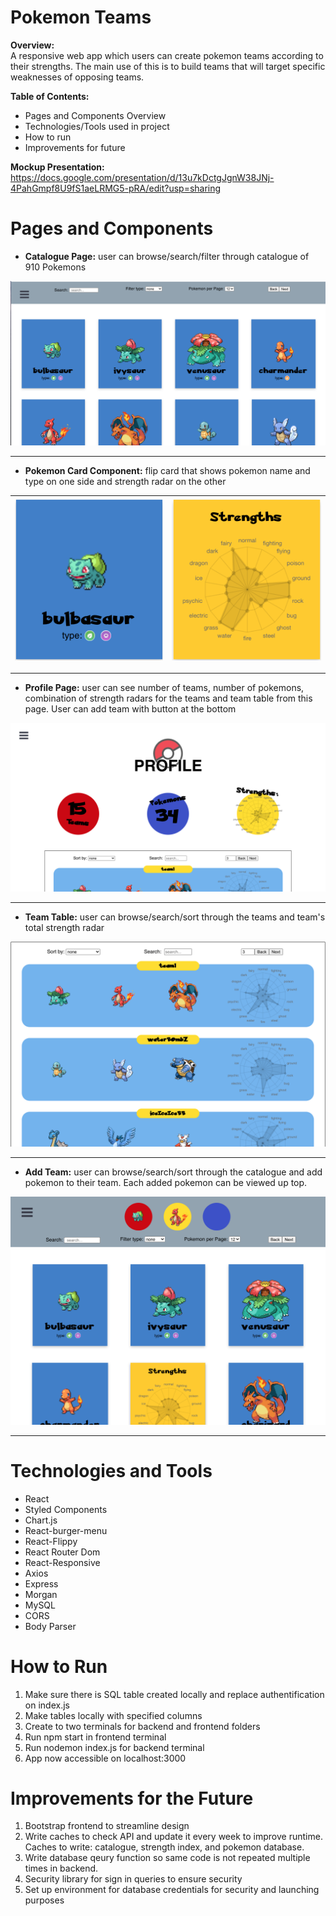# Pokemon Teams

**Overview:**  
A responsive web app which users can create pokemon teams according to their strengths. The main use of this is to build teams that will target specific weaknesses of opposing teams.

**Table of Contents:** 
- Pages and Components Overview
- Technologies/Tools used in project
- How to run
- Improvements for future

**Mockup Presentation:** 
https://docs.google.com/presentation/d/13u7kDctgJgnW38JNj-4PahGmpf8U9fS1aeLRMG5-pRA/edit?usp=sharing


# Pages and Components
- **Catalogue Page:** user can browse/search/filter through catalogue of 910 Pokemons

![Alt text](ReadmePics/Catalogue.png) 

---

 - **Pokemon Card Component:** flip card that shows pokemon name and type on one side and strength radar on the other 
 
 ![Alt text](ReadmePics/FlipCard1.png) | ![Alt text](ReadmePics/FlipCard2.png)| 
|--|--|

 ---
 - **Profile Page:** user can see number of teams, number of pokemons, combination of strength radars for the teams and team table from this page. User can add team with button at the bottom

 ![Alt text](ReadmePics/Profile.png)

---

 - **Team Table:** user can browse/search/sort through the teams and team's total strength radar

 ![Alt text](ReadmePics/TeamsTable.png)

 ---

 - **Add Team:** user can browse/search/sort through the catalogue and add pokemon to their team. Each added pokemon can be viewed up top.

![Alt text](ReadmePics/AddTeams.png)

---

# Technologies and Tools
- React
- Styled Components
- Chart.js
- React-burger-menu
- React-Flippy
- React Router Dom
- React-Responsive
- Axios
- Express
- Morgan 
- MySQL
- CORS
- Body Parser

# How to Run
1. Make sure there is SQL table created locally and replace authentification on index.js
2. Make tables locally with specified columns
3. Create to two terminals for backend and frontend folders
4. Run npm start in frontend terminal
5. Run nodemon index.js for backend terminal
6. App now accessible on localhost:3000

# Improvements for the Future
1. Bootstrap frontend to streamline design
2. Write caches to check API and update it every week to improve runtime. Caches to write: catalogue, strength index, and pokemon database. 
3. Write database qeury function so same code is not repeated multiple times in backend.
4. Security library for sign in queries to ensure security
5. Set up environment for database credentials for security and launching purposes

